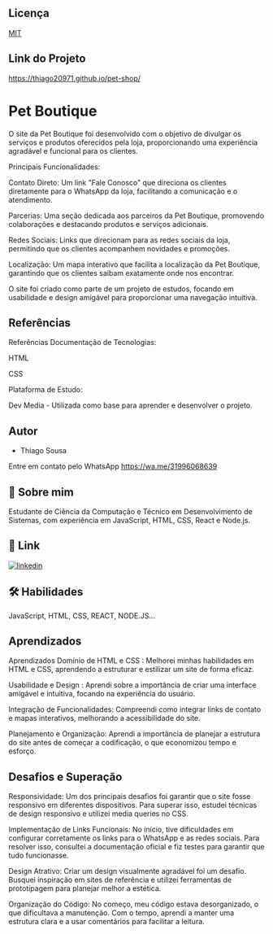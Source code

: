 
## Licença

[MIT](https://choosealicense.com/licenses/mit/)


## Link do Projeto

 https://thiago20971.github.io/pet-shop/
# Pet Boutique

O site da Pet Boutique foi desenvolvido com o objetivo de divulgar os serviços e produtos oferecidos pela loja, proporcionando uma experiência agradável e funcional para os clientes.

Principais Funcionalidades:

Contato Direto: Um link "Fale Conosco" que direciona os clientes diretamente para o WhatsApp da loja, facilitando a comunicação e o atendimento.

Parcerias: Uma seção dedicada aos parceiros da Pet Boutique, promovendo colaborações e destacando produtos e serviços adicionais.

Redes Sociais: Links que direcionam para as redes sociais da loja, permitindo que os clientes acompanhem novidades e promoções.

Localização: Um mapa interativo que facilita a localização da Pet Boutique, garantindo que os clientes saibam exatamente onde nos encontrar.

O site foi criado como parte de um projeto de estudos, focando em usabilidade e design amigável para proporcionar uma navegação intuitiva.


## Referências

Referências
Documentação de Tecnologias:

HTML

CSS

Plataforma de Estudo:  

Dev Media - Utilizada como base para aprender e desenvolver o projeto.




## Autor

- Thiago Sousa

Entre em contato pelo WhatsApp
 https://wa.me/31996068639




## 🚀 Sobre mim
Estudante de Ciência da Computação e Técnico em Desenvolvimento de Sistemas, com experiência em JavaScript, HTML, CSS, React e Node.js.


## 🔗 Link

[![linkedin](https://img.shields.io/badge/linkedin-0A66C2?style=for-the-badge&logo=linkedin&logoColor=white)](https://www.linkedin.com/)



## 🛠 Habilidades
JavaScript, HTML, CSS, REACT, NODE.JS...


## Aprendizados

Aprendizados
Domínio de HTML e CSS :  Melhorei minhas habilidades em HTML e CSS, aprendendo a estruturar e estilizar um site de forma eficaz.

Usabilidade e Design : Aprendi sobre a importância de criar uma interface amigável e intuitiva, focando na experiência do usuário.

Integração de Funcionalidades: Compreendi como integrar links de contato e mapas interativos, melhorando a acessibilidade do site.

Planejamento e Organização: Aprendi a importância de planejar a estrutura do site antes de começar a codificação, o que economizou tempo e esforço.



## Desafios e Superação

Responsividade: Um dos principais desafios foi garantir que o site fosse responsivo em diferentes dispositivos. Para superar isso, estudei técnicas de design responsivo e utilizei media queries no CSS.

Implementação de Links Funcionais: No início, tive dificuldades em configurar corretamente os links para o WhatsApp e as redes sociais. Para resolver isso, consultei a documentação oficial e fiz testes para garantir que tudo funcionasse.

Design Atrativo: Criar um design visualmente agradável foi um desafio. Busquei inspiração em sites de referência e utilizei ferramentas de prototipagem para planejar melhor a estética.

Organização do Código: No começo, meu código estava desorganizado, o que dificultava a manutenção. Com o tempo, aprendi a manter uma estrutura clara e a usar comentários para facilitar a leitura.
